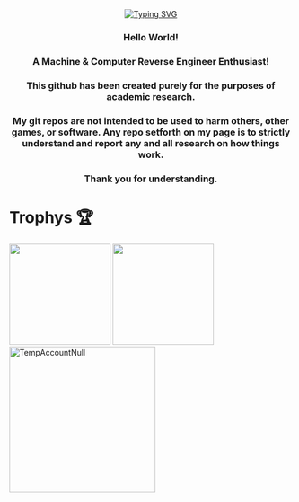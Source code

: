<!DOCTYPE html>
<html lang="en">
<div style="text-align: center;">
    <a href="https://git.io/typing-svg">
        <img src="https://readme-typing-svg.demolab.com?font=Fira+Code&weight=900&size=32&duration=4000&pause=600&color=2426F7&center=true&vCenter=true&width=700&height=300&lines=Welcome+to+my+profile;Learn+something+new+today;If+you+learn+anything+new;Please+go+outside+and+touch+grass;Thank+you+for+viewing;This+is+TempAccountNull+signing+off." alt="Typing SVG" />
    </a>
</div> 
<h3 align="center">Hello World!<h3> 
<h3 align="center">A Machine & Computer Reverse Engineer Enthusiast!</h3>

<h3 align="center">This github has been created purely for the purposes of academic research.</h3>
<h3 align="center">My git repos are not intended to be used to harm others, other games, or software. Any repo setforth on my page is to strictly understand and report any and all research on how things work.</h3>
<h3 align="center">Thank you for understanding.</h3>
    
# Trophys 🏆
<div>
    <img height="180em" src="https://github-readme-stats.vercel.app/api?username=TempAccountNull&theme=midnight-purple&show_icons=true&hide_border=true&count_private=true" />
    <img height="180em" src="https://github-readme-stats.vercel.app/api/top-langs/?username=TempAccountNull&layout=compact&theme=midnight-purple&margin-w=45&margin-h=200" />
    <br>
    <img height="260em" src="https://github-trophies.vercel.app/?username=TempAccountNull&theme=radical&margin-w=45&margin-h=15" alt="TempAccountNull" /> 
</div>     
</body>
